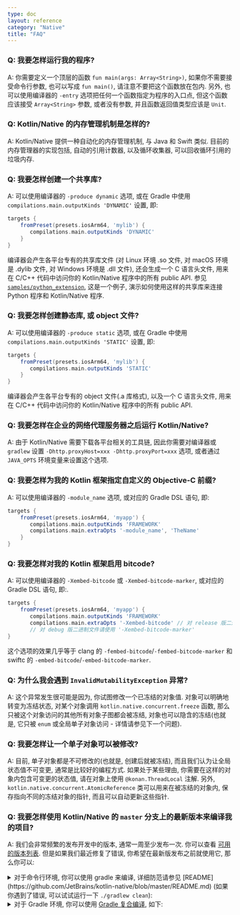 ```yaml
---
type: doc
layout: reference
category: "Native"
title: "FAQ"
---
```



### Q: 我要怎样运行我的程序?

A: 你需要定义一个顶层的函数 `fun main(args: Array<String>)`, 如果你不需要接受命令行参数, 也可以写成 `fun main()`, 请注意不要把这个函数放在包内.
另外, 也可以使用编译器的 `-entry` 选项把任何一个函数指定为程序的入口点, 但这个函数应该接受 `Array<String>` 参数, 或者没有参数, 并且函数返回值类型应该是 `Unit`.


### Q: Kotlin/Native 的内存管理机制是怎样的?

A: Kotlin/Native 提供一种自动化的内存管理机制, 与 Java 和 Swift 类似.
目前的内存管理器的实现包括, 自动的引用计数器, 以及循环收集器, 可以回收循环引用的垃圾内存.


### Q: 我要怎样创建一个共享库?

A: 可以使用编译器的 `-produce dynamic` 选项, 或在 Gradle 中使用 `compilations.main.outputKinds 'DYNAMIC'` 设置, 即:
```groovy
targets {
    fromPreset(presets.iosArm64, 'mylib') {
       compilations.main.outputKinds 'DYNAMIC'
    }
}
```
编译器会产生各平台专有的共享库文件 (对 Linux 环境 .so 文件, 对 macOS 环境是 .dylib 文件,  对 Windows 环境是 .dll 文件),
还会生成一个 C 语言头文件, 用来在 C/C++ 代码中访问你的 Kotlin/Native 程序中的所有 public API.
参见 [`samples/python_extension`](https://github.com/JetBrains/kotlin-native/tree/master/samples/python_extension), 这是一个例子, 演示如何使用这样的共享库来连接 Python 程序和 Kotlin/Native 程序.


### Q: 我要怎样创建静态库, 或 object 文件?

A: 可以使用编译器的 `-produce static` 选项, 或在 Gradle 中使用 `compilations.main.outputKinds 'STATIC'` 设置, 即:
```groovy
targets {
    fromPreset(presets.iosArm64, 'mylib') {
       compilations.main.outputKinds 'STATIC'
    }
}
```
编译器会产生各平台专有的 object 文件(.a 库格式), 以及一个 C 语言头文件, 用来在 C/C++ 代码中访问你的 Kotlin/Native 程序中的所有 public API.


### Q: 我要怎样在企业的网络代理服务器之后运行 Kotlin/Native?

A: 由于 Kotlin/Native 需要下载各平台相关的工具链, 因此你需要对编译器或 `gradlew` 设置 `-Dhttp.proxyHost=xxx -Dhttp.proxyPort=xxx` 选项,
或者通过 `JAVA_OPTS` 环境变量来设置这个选项.


### Q: 我要怎样为我的 Kotlin 框架指定自定义的 Objective-C 前缀?

A: 可以使用编译器的 `-module_name` 选项, 或对应的 Gradle DSL 语句, 即:

<div class="sample" markdown="1" theme="idea" mode="groovy">

```groovy
targets {
    fromPreset(presets.iosArm64, 'myapp') {
       compilations.main.outputKinds 'FRAMEWORK'
       compilations.main.extraOpts '-module_name', 'TheName'
    }
}
```

</div>

### Q: 我要怎样对我的 Kotlin 框架启用 bitcode?

A: 可以使用编译器的 `-Xembed-bitcode` 或 `-Xembed-bitcode-marker`, 或对应的 Gradle DSL 语句, 即:.

<div class="sample" markdown="1" theme="idea" mode="groovy">

```groovy
targets {
    fromPreset(presets.iosArm64, 'myapp') {
       compilations.main.outputKinds 'FRAMEWORK'
       compilations.main.extraOpts '-Xembed-bitcode' // 对 release 版二进制文件请使用这个命令
       // 对 debug 版二进制文件请使用 '-Xembed-bitcode-marker'
}
```

这个选项的效果几乎等于 clang 的 `-fembed-bitcode`/`-fembed-bitcode-marker` 和 swiftc 的 `-embed-bitcode`/`-embed-bitcode-marker`.

</div>

### Q: 为什么我会遇到 `InvalidMutabilityException` 异常?

A: 这个异常发生很可能是因为, 你试图修改一个已冻结的对象值. 对象可以明确地转变为冻结状态, 对某个对象调用 `kotlin.native.concurrent.freeze` 函数,
那么只被这个对象访问的其他所有对象子图都会被冻结, 对象也可以隐含的冻结(也就是, 它只被 `enum` 或全局单子对象访问 - 详情请参见下一个问题).


### Q: 我要怎样让一个单子对象可以被修改?

A: 目前, 单子对象都是不可修改的(也就是, 创建后就被冻结), 而且我们认为让全局状态值不可变更, 通常是比较好的编程方式.
如果处于某些理由, 你需要在这样的对象内包含可变更的状态值, 请在对象上使用 `@konan.ThreadLocal` 注解.
另外, `kotlin.native.concurrent.AtomicReference` 类可以用来在被冻结的对象内, 保存指向不同的冻结对象的指针, 而且可以自动更新这些指针.

### Q: 我要怎样使用 Kotlin/Native 的 `master` 分支上的最新版本来编译我的项目?

A: 我们会非常频繁的发布开发中的版本, 通常一周至少发布一次. 你可以查看 [可用的版本列表](https://bintray.com/jetbrains/kotlin-native-dependencies/kotlin-native-gradle-plugin).
但是如果我们最近修复了错误, 你希望在最新版发布之前就使用它, 那么你可以:

<details>

<summary>对于命令行环境, 你可以使用 gradle 来编译, 详细防范请参见 [README](https://github.com/JetBrains/kotlin-native/blob/master/README.md) (如果你遇到了错误, 可以试试运行一下 <code>./gradlew clean</code>):</summary>

<div class="sample" markdown="1" theme="idea" mode="shell">

```bash
./gradlew dependencies:update
./gradlew dist distPlatformLibs
```

</div>

编译完成后, 在你本地的 Kotlin/Native git 仓库内会生成 `dist` 目录, 你可以设置 `KONAN_HOME` 环境变量, 让它指向这个目录.

</details>

<details>
<summary>对于 Gradle 环境, 你可以使用 <a href="https://docs.gradle.org/current/userguide/composite_builds.html">Gradle 复合编译</a>, 如下:</summary>

<div class="sample" markdown="1" theme="idea" mode="shell">


```bash
# 设置 kotlin-native 的 git 仓库 clone 到你本地后的路径
export KONAN_REPO=$PWD/../kotlin-native

# 这个命令请只执行一次, 因为它会消耗大量时间, 如果上一次执行完毕之后没有发生大的修改, 那么你可以删除 `clean` 任务
pushd $KONAN_REPO && git pull && ./gradlew clean dependencies:update dist distPlatformLibs && popd

#在你的项目内, 你需要设置 konan.home 属性, 然后把 shared 和 gradle-plugin 作为复合编译引入进来
./gradlew check -Pkonan.home=$KONAN_REPO/dist --include-build $KONAN_REPO/shared --include-build $KONAN_REPO/tools/kotlin-native-gradle-plugin
```

</div>

</details>
